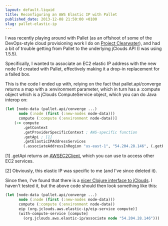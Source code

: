 ```yaml
---
layout: default.liquid
title: Reconfiguring an AWS Elastic IP with Pallet
published_date: 2013-12-08 21:50:00 +0100
slug: pallet-elastic-ip
---
```


I was recently playing around with Pallet (as an offshoot of some of the DevOps-style cloud provisioning work I do on [Project Clearwater](http://www.projectclearwater.org)), and had a bit of trouble getting from Pallet to the underlying jClouds API (I was using 1.5.5).

Specifically, I wanted to associate an EC2 elastic IP address with the new node I'd created with Pallet, effectively making it a drop-in replacement for a failed box.

This is the code I ended up with, relying on the fact that pallet.api/converge returns a map with a :environment parameter, which in turn has a :compute object which is a jClouds ComputeService object, which you can do Java interop on:

```clojure
(let [node-data (pallet.api/converge ...)
      node (:node (first (:new-nodes node-data)))
      compute (:compute (:environment node-data))]
    (-> compute
        .getContext
        .getProviderSpecificContext ; AWS-specific function
        .getApi ; [1]
        .getElasticIPAddressServices
        (.associateAddressInRegion "us-east-1", "54.204.28.146", (.getProviderId node)))) ; [2]
```

[1] .getApi returns an [AWSEC2Client](http://demobox.github.io/jclouds-maven-site-1.5.5/1.5.5/jclouds-multi/apidocs/org/jclouds/aws/ec2/AWSEC2Client.html), which you can use to access other EC2 services.

[2] Obviously, this elastic IP was specific to me (and I've since deleted it).

Since then, I've found that there is a [nicer Clojure interface to jClouds](https://github.com/jclouds/jclouds/blob/328679799b7ae7bf6eed731a528e773c8fbd5e2f/aws/core/src/main/clojure/org/jclouds/aws/elastic_ip.clj). I haven't tested it, but the above code should then look something like this:

```clojure
(let [node-data (pallet.api/converge ...)
      node (:node (first (:new-nodes node-data)))
      compute (:compute (:environment node-data))
      eip (org.jclouds.aws.elastic-ip/eip-service compute)]
      (with-compute-service [compute]
        (org.jclouds.aws.elastic-ip/associate node "54.204.28.146")))
```
